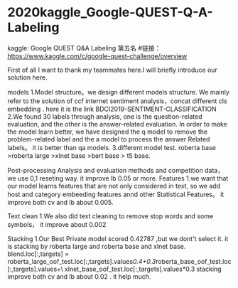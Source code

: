 # 2020kaggle_Google-QUEST-Q-A-Labeling
kaggle: Google QUEST Q&amp;A Labeling 第五名
#链接：https://www.kaggle.com/c/google-quest-challenge/overview

First of all I want to thank my teammates here.I will briefly introduce our solution here.

models
1.Model structure。we design different models structure. We mainly refer to the solution of ccf internet sentiment analysis，concat different cls embedding . here it is the link BDCI2019-SENTIMENT-CLASSIFICATION
2.We found 30 labels through analysis, one is the question-related evaluation, and the other is the answer-related evaluation. In order to make the model learn better, we have designed the q model to remove the problem-related label and the a model to process the answer Related labels。 it is better than qa models.
3.different model test. roberta base >roberta large >xlnet base >bert base > t5 base.

Post-processing
Analysis and evaluation methods and competition data，we use 0,1 reseting way. it improve lb 0.05 or more.
Features
1.we want that our model learns features that are not only considered in text, so we add host and
category embeeding features annd other Statistical Features。 it improve both cv and lb about 0.005.

Text clean
1.We also did text cleaning to remove stop words and some symbols， it improve about 0.002

Stacking
1.Our Best Private model scored 0.42787 ,but we dont't select it. it is stacking by roberta large and roberta base and xlnet base.
blend.loc[:,targets] = roberta_large_oof_test.loc[:,targets].values*0.4+0.3*roberta_base_oof_test.loc[:,targets].values+\ xlnet_base_oof_test.loc[:,targets].values*0.3
stacking improve both cv and lb about 0.02 . it help much.
